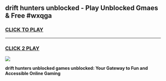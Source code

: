 
## drift hunters   unblocked - Play Unblocked Gmaes & Free #wxqga
<h3>
<a href="https://news.freeplayer.one?title=drift_hunters___unblocked&ref=27F">CLICK TO PLAY</a></h3>
<hr>

<h3>
<a href="https://news.freeplayer.one?title=drift_hunters___unblocked&ref=27F">CLICK 2 PLAY</a>
  
</h3>

<a href="https://news.freeplayer.one?title=drift_hunters___unblocked&ref=27F/"><img src="https://clearcache.store/games.png"></a>


**drift hunters   unblocked games unblocked: Your Gateway to Fun and Accessible Online Gaming**
